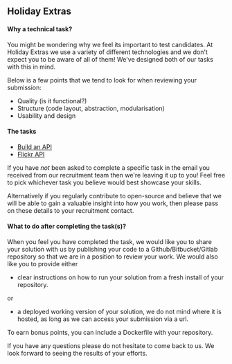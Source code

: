 ## Holiday Extras

#### Why a technical task?

You might be wondering why we feel its important to test candidates. At Holiday Extras we use a variety of different technologies and we don't expect you to be aware of all of them! We've designed both of our tasks with this in mind.

Below is a few points that we tend to look for when reviewing your submission:

- Quality (is it functional?)
- Structure (code layout, abstraction, modularisation)
- Usability and design

#### The tasks

- [Build an API](developer-API-task.md)
- [Flickr API](developer-flickr-task.md)

If you have _not_ been asked to complete a specific task in the email you received from our recruitment team then we're leaving it up to you! Feel free to pick whichever task you believe would best showcase your skills.

Alternatively if you regularly contribute to open-source and believe that we will be able to gain a valuable insight into how you work, then please pass on these details to your recruitment contact.

#### What to do after completing the task(s)?

When you feel you have completed the task, we would like you to share your solution with us by publishing your code to a Github/Bitbucket/Gitlab repository so that we are in a position to review your work.
We would also like you to provide either

- clear instructions on how to run your solution from a fresh install of your repository.

or

- a deployed working version of your solution, we do not mind where it is hosted, as long as we can access your submission via a url.

To earn bonus points, you can include a Dockerfile with your repository.

If you have any questions please do not hesitate to come back to us. We look forward to seeing the results of your efforts.
